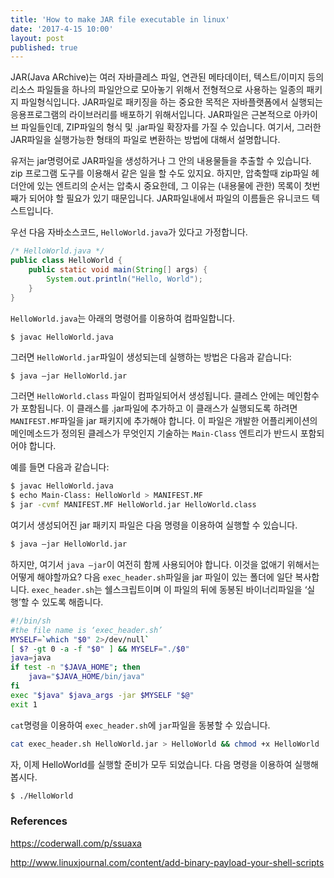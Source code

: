```yaml
---
title: 'How to make JAR file executable in linux'
date: '2017-4-15 10:00'
layout: post
published: true
---
```


JAR(Java ARchive)는 여러 자바클레스 파일, 연관된 메타데이터, 텍스트/이미지 등의 리소스 파일들을 하나의 파일안으로 모아놓기 위해서 전형적으로 사용하는 일종의 패키지 파일형식입니다. JAR파일로 패키징을 하는 중요한 목적은 자바플랫폼에서 실행되는 응용프로그램의 라이브러리를 배포하기 위해서입니다. JAR파일은 근본적으로 아카이브 파일들인데, ZIP파일의 형식 및 .jar파일 확장자를 가질 수 있습니다. 여기서, 그러한 JAR파일을 실행가능한 형태의 파일로 변환하는 방법에 대해서 설명합니다. 

유저는 jar명령어로 JAR파일을 생성하거나 그 안의 내용물들을 추출할 수 있습니다. zip 프로그램 도구를 이용해서 같은 일을 할 수도 있지요. 하지만, 압축할때 zip파일 헤더안에 있는 엔트리의 순서는 압축시 중요한데, 그 이유는 (내용물에 관한) 목록이 첫번째가 되어야 할 필요가 있기 때문입니다. JAR파일내에서 파일의 이름들은 유니코드 텍스트입니다.

우선 다음 자바소스코드, `HelloWorld.java`가 있다고 가정합니다.

```java
/* HelloWorld.java */
public class HelloWorld {
    public static void main(String[] args) {
        System.out.println("Hello, World");
    }
}
```

`HelloWorld.java`는 아래의 명령어를 이용하여 컴파일합니다.

```
$ javac HelloWorld.java 
```

그러면 `HelloWorld.jar`파일이 생성되는데 실행하는 방법은 다음과 같습니다:

```bash 
$ java –jar HelloWorld.jar
```

그러면 `HelloWorld.class` 파일이 컴파일되어서 생성됩니다. 클레스 안에는 메인함수가 포함됩니다. 이 클래스를 .jar파일에 추가하고 이 클래스가 실행되도록 하려면 `MANIFEST.MF`파일을 jar 패키지에 추가해야 합니다. 이 파일은 개발한 어플리케이션의 메인메소드가 정의된 클레스가 무엇인지 기술하는 `Main-Class` 엔트리가 반드시 포함되어야 합니다.

예를 들면 다음과 같습니다:

```bash
$ javac HelloWorld.java
$ echo Main-Class: HelloWorld > MANIFEST.MF
$ jar -cvmf MANIFEST.MF HelloWorld.jar HelloWorld.class
```

여기서 생성되어진 jar 패키지 파일은 다음 명령을 이용하여 실행할 수 있습니다.

```bash
$ java –jar HelloWorld.jar 
```

하지만, 여기서 `java –jar`이 여전히 함께 사용되어야 합니다. 이것을 없애기 위해서는 어떻게 해야할까요? 다음 `exec_header.sh`파일을 jar 파일이 있는 폴더에 일단 복사합니다. `exec_header.sh`는 쉘스크립트이며 이 파일의 뒤에 동봉된 바이너리파일을 ‘실행’할 수 있도록 해줍니다.

```bash 
#!/bin/sh
#the file name is ‘exec_header.sh’
MYSELF=`which "$0" 2>/dev/null`
[ $? -gt 0 -a -f "$0" ] && MYSELF="./$0"
java=java
if test -n "$JAVA_HOME"; then
    java="$JAVA_HOME/bin/java"
fi
exec "$java" $java_args -jar $MYSELF "$@"
exit 1 
```

`cat`명령을 이용하여 `exec_header.sh`에 `jar`파일을 동봉할 수 있습니다.

```bash 
cat exec_header.sh HelloWorld.jar > HelloWorld && chmod +x HelloWorld
```

자, 이제 HelloWorld를 실행할 준비가 모두 되었습니다. 다음 명령을 이용하여 실행해 봅시다.

```bash 
$ ./HelloWorld
```


### References
https://coderwall.com/p/ssuaxa

http://www.linuxjournal.com/content/add-binary-payload-your-shell-scripts
